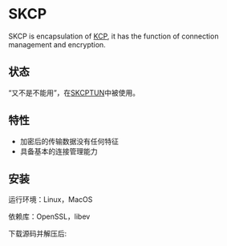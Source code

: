 # SKCP
SKCP is encapsulation of [KCP](https://github.com/skywind3000/kcp), it has the function of connection management and encryption.

## 状态
“又不是不能用”，在[SKCPTUN](https://github.com/xboss/skcptun)中被使用。

## 特性
* 加密后的传输数据没有任何特征
* 具备基本的连接管理能力

## 安装
运行环境：Linux，MacOS

依赖库：OpenSSL，libev

下载源码并解压后:
```
```
